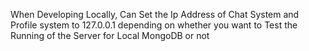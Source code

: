 When Developing Locally, Can Set the Ip Address of Chat System and Profile system to 127.0.0.1 depending on whether you want to Test the Running of the Server for Local MongoDB or not
